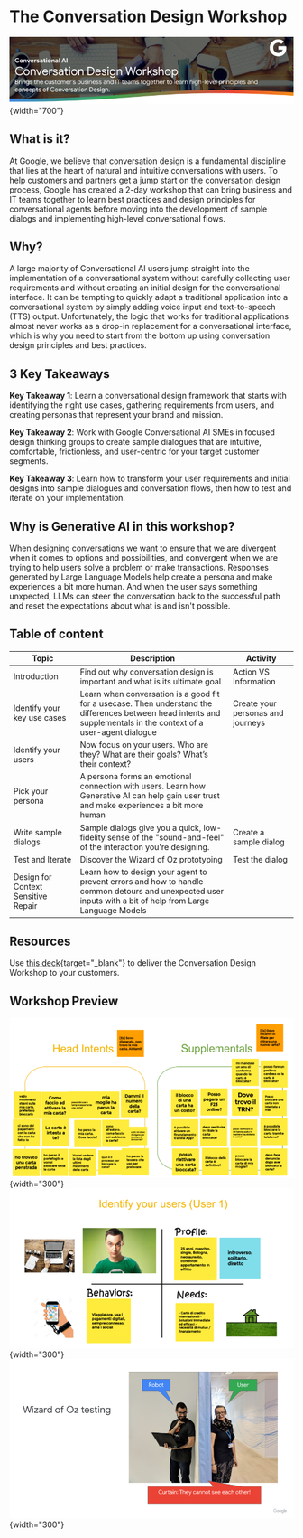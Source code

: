 # The Conversation Design Workshop

![Workshop header](../static/workshop-header.png){width="700"}

## What is it?
At Google, we believe that conversation design is a fundamental discipline that lies at the heart of natural and intuitive conversations with users. To help customers and partners get a jump start on the conversation design process, Google has created a 2-day workshop that can bring business and IT teams together to learn best practices and design principles for conversational agents before moving into the development of sample dialogs and implementing high-level conversational flows.

## Why?
A large majority of Conversational AI users jump straight into the implementation of a conversational system without carefully collecting user requirements and without creating an initial design for the conversational interface. It can be tempting to quickly adapt a traditional application into a conversational system by simply adding voice input and text-to-speech (TTS) output. Unfortunately, the logic that works for traditional applications almost never works as a drop-in replacement for a conversational interface, which is why you need to start from the bottom up using conversation design principles and best practices.

## 3 Key Takeaways

**Key Takeaway 1**: Learn a conversational design framework that starts with identifying the right use cases, gathering requirements from users, and creating personas that represent your brand and mission.

**Key Takeaway 2**: Work with Google Conversational AI SMEs in focused design thinking groups to create sample dialogues that are intuitive, comfortable, frictionless, and user-centric for your target customer segments.

**Key Takeaway 3**: Learn how to transform your user requirements and initial designs into sample dialogues and conversation flows, then how to test and iterate on your implementation.

## Why is Generative AI in this workshop? 
When designing conversations we want to ensure that we are divergent when it comes to options and possibilities, and convergent when we are trying to help users solve a problem or make transactions. Responses generated by Large Language Models help create a persona and make experiences a bit more human. And when the user says something unxpected, LLMs can steer the conversation back to the successful path and reset the expectations about what is and isn't possible. 

## Table of content

Topic | Description | Activity 
---|---|---
Introduction | Find out why conversation design is important and what is its ultimate goal | Action VS Information
Identify your key use cases | Learn when conversation is a good fit for a usecase. Then understand the differences between head intents and supplementals in the context of a user-agent dialogue | Create your personas and journeys
Identify your users | Now focus on your users. Who are they? What are their goals? What’s their context?
Pick your persona | A persona forms an emotional connection with users. Learn how Generative AI can help gain user trust and make experiences a bit more human
Write sample dialogs | Sample dialogs give you a quick, low-fidelity sense of the "sound-and-feel" of the interaction you're designing. | Create a sample dialog
Test and Iterate | Discover the Wizard of Oz prototyping | Test the dialog
Design for Context Sensitive Repair | Learn how to design your agent to prevent errors and how to handle common detours and unexpected user inputs with a bit of help from Large Language Models  

## Resources

Use [this deck](https://conversation-design.web.app/static/conversation-design-workshop.pdf){target="_blank"} to deliver the Conversation Design Workshop to your customers.

## Workshop Preview

![Intents](../static/head-intents-supplementals.png){width="300"}
![Identify users](../static/identify-users.png){width="300"}![Wizard Oz](../static/wizard-of-oz.png){width="300"}
